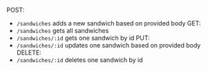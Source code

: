 POST:
- `/sandwiches` adds a new sandwich based on provided body
GET:
- `/sandwiches` gets all sandwiches
- `/sandwiches/:id` gets one sandwich by id
PUT:
- `/sandwiches/:id` updates one sandwich based on provided body
DELETE:
- `/sandwiches/:id` deletes one sandwich by id
